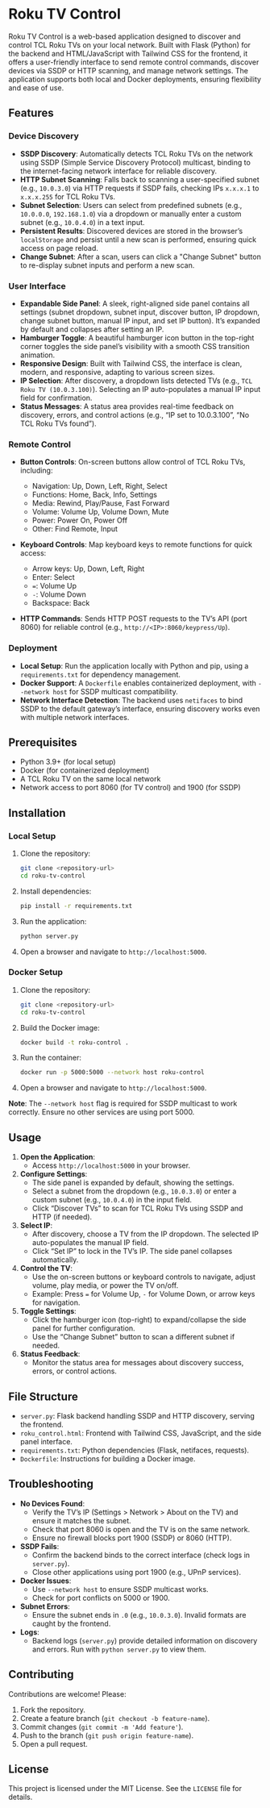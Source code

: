 # Roku TV Control

Roku TV Control is a web-based application designed to discover and control TCL Roku TVs on your local network. Built with Flask (Python) for the backend and HTML/JavaScript with Tailwind CSS for the frontend, it offers a user-friendly interface to send remote control commands, discover devices via SSDP or HTTP scanning, and manage network settings. The application supports both local and Docker deployments, ensuring flexibility and ease of use.

## Features

### Device Discovery
- **SSDP Discovery**: Automatically detects TCL Roku TVs on the network using SSDP (Simple Service Discovery Protocol) multicast, binding to the internet-facing network interface for reliable discovery.
- **HTTP Subnet Scanning**: Falls back to scanning a user-specified subnet (e.g., `10.0.3.0`) via HTTP requests if SSDP fails, checking IPs `x.x.x.1` to `x.x.x.255` for TCL Roku TVs.
- **Subnet Selection**: Users can select from predefined subnets (e.g., `10.0.0.0`, `192.168.1.0`) via a dropdown or manually enter a custom subnet (e.g., `10.0.4.0`) in a text input.
- **Persistent Results**: Discovered devices are stored in the browser’s `localStorage` and persist until a new scan is performed, ensuring quick access on page reload.
- **Change Subnet**: After a scan, users can click a "Change Subnet" button to re-display subnet inputs and perform a new scan.

### User Interface
- **Expandable Side Panel**: A sleek, right-aligned side panel contains all settings (subnet dropdown, subnet input, discover button, IP dropdown, change subnet button, manual IP input, and set IP button). It’s expanded by default and collapses after setting an IP.
- **Hamburger Toggle**: A beautiful hamburger icon button in the top-right corner toggles the side panel’s visibility with a smooth CSS transition animation.
- **Responsive Design**: Built with Tailwind CSS, the interface is clean, modern, and responsive, adapting to various screen sizes.
- **IP Selection**: After discovery, a dropdown lists detected TVs (e.g., `TCL Roku TV (10.0.3.100)`). Selecting an IP auto-populates a manual IP input field for confirmation.
- **Status Messages**: A status area provides real-time feedback on discovery, errors, and control actions (e.g., “IP set to 10.0.3.100”, “No TCL Roku TVs found”).

### Remote Control
- **Button Controls**: On-screen buttons allow control of TCL Roku TVs, including:
  - Navigation: Up, Down, Left, Right, Select
  - Functions: Home, Back, Info, Settings
  - Media: Rewind, Play/Pause, Fast Forward
  - Volume: Volume Up, Volume Down, Mute
  - Power: Power On, Power Off
  - Other: Find Remote, Input

- **Keyboard Controls**: Map keyboard keys to remote functions for quick access:
  - Arrow keys: Up, Down, Left, Right
  - Enter: Select
  - `=`: Volume Up
  - `-`: Volume Down
  - Backspace: Back
- **HTTP Commands**: Sends HTTP POST requests to the TV’s API (port 8060) for reliable control (e.g., `http://<IP>:8060/keypress/Up`).

### Deployment
- **Local Setup**: Run the application locally with Python and pip, using a `requirements.txt` for dependency management.
- **Docker Support**: A `Dockerfile` enables containerized deployment, with `--network host` for SSDP multicast compatibility.
- **Network Interface Detection**: The backend uses `netifaces` to bind SSDP to the default gateway’s interface, ensuring discovery works even with multiple network interfaces.

## Prerequisites
- Python 3.9+ (for local setup)
- Docker (for containerized deployment)
- A TCL Roku TV on the same local network
- Network access to port 8060 (for TV control) and 1900 (for SSDP)

## Installation

### Local Setup
1. Clone the repository:
   ```bash
   git clone <repository-url>
   cd roku-tv-control
   ```
2. Install dependencies:
   ```bash
   pip install -r requirements.txt
   ```
3. Run the application:
   ```bash
   python server.py
   ```
4. Open a browser and navigate to `http://localhost:5000`.

### Docker Setup
1. Clone the repository:
   ```bash
   git clone <repository-url>
   cd roku-tv-control
   ```
2. Build the Docker image:
   ```bash
   docker build -t roku-control .
   ```
3. Run the container:
   ```bash
   docker run -p 5000:5000 --network host roku-control
   ```
4. Open a browser and navigate to `http://localhost:5000`.

**Note**: The `--network host` flag is required for SSDP multicast to work correctly. Ensure no other services are using port 5000.

## Usage
1. **Open the Application**:
   - Access `http://localhost:5000` in your browser.
2. **Configure Settings**:
   - The side panel is expanded by default, showing the settings.
   - Select a subnet from the dropdown (e.g., `10.0.3.0`) or enter a custom subnet (e.g., `10.0.4.0`) in the input field.
   - Click “Discover TVs” to scan for TCL Roku TVs using SSDP and HTTP (if needed).
3. **Select IP**:
   - After discovery, choose a TV from the IP dropdown. The selected IP auto-populates the manual IP field.
   - Click “Set IP” to lock in the TV’s IP. The side panel collapses automatically.
4. **Control the TV**:
   - Use the on-screen buttons or keyboard controls to navigate, adjust volume, play media, or power the TV on/off.
   - Example: Press `=` for Volume Up, `-` for Volume Down, or arrow keys for navigation.
5. **Toggle Settings**:
   - Click the hamburger icon (top-right) to expand/collapse the side panel for further configuration.
   - Use the “Change Subnet” button to scan a different subnet if needed.
6. **Status Feedback**:
   - Monitor the status area for messages about discovery success, errors, or control actions.

## File Structure
- `server.py`: Flask backend handling SSDP and HTTP discovery, serving the frontend.
- `roku_control.html`: Frontend with Tailwind CSS, JavaScript, and the side panel interface.
- `requirements.txt`: Python dependencies (Flask, netifaces, requests).
- `Dockerfile`: Instructions for building a Docker image.

## Troubleshooting
- **No Devices Found**:
  - Verify the TV’s IP (Settings > Network > About on the TV) and ensure it matches the subnet.
  - Check that port 8060 is open and the TV is on the same network.
  - Ensure no firewall blocks port 1900 (SSDP) or 8060 (HTTP).
- **SSDP Fails**:
  - Confirm the backend binds to the correct interface (check logs in `server.py`).
  - Close other applications using port 1900 (e.g., UPnP services).
- **Docker Issues**:
  - Use `--network host` to ensure SSDP multicast works.
  - Check for port conflicts on 5000 or 1900.
- **Subnet Errors**:
  - Ensure the subnet ends in `.0` (e.g., `10.0.3.0`). Invalid formats are caught by the frontend.
- **Logs**:
  - Backend logs (`server.py`) provide detailed information on discovery and errors. Run with `python server.py` to view them.

## Contributing
Contributions are welcome! Please:
1. Fork the repository.
2. Create a feature branch (`git checkout -b feature-name`).
3. Commit changes (`git commit -m 'Add feature'`).
4. Push to the branch (`git push origin feature-name`).
5. Open a pull request.

## License
This project is licensed under the MIT License. See the `LICENSE` file for details.
